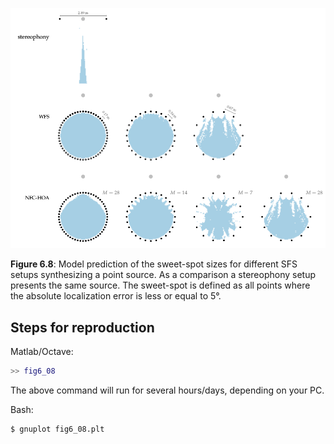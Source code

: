 ![Fig 6.8](fig6_08.png)

**Figure 6.8**: Model prediction of the sweet-spot sizes for different SFS
setups synthesizing a point source. As a comparison a stereophony setup presents
the same source. The sweet-spot is defined as all points where the absolute
localization error is less or equal to 5°.

## Steps for reproduction

Matlab/Octave:
```Matlab
>> fig6_08
```
The above command will run for several hours/days, depending on your PC.

Bash:
```Bash
$ gnuplot fig6_08.plt
```
